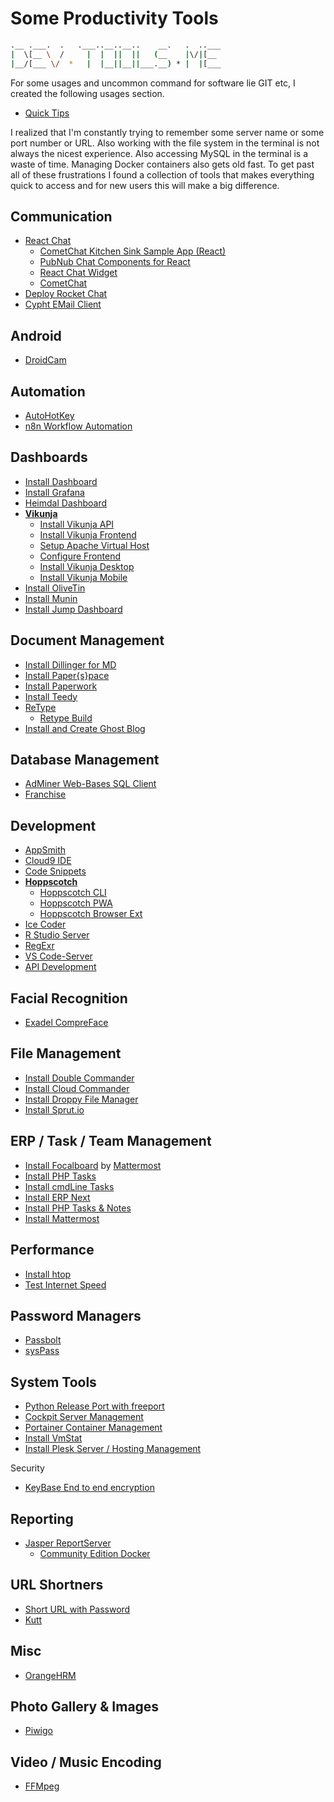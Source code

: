# Some Productivity Tools

```sh
.__ .___.  .   .___..__..__..    __.   .  ..___
|  \[__ \  /     |  |  ||  ||   (__    |\/|[__ 
|__/[___ \/  *   |  |__||__||___.__) * |  |[___
```                                          

For some usages and uncommon command for software lie GIT etc, I created the following usages section.

- [Quick Tips](http://tip.docs.cronje.me)

I realized that I'm constantly trying to remember some server name or some port number or URL. Also working with the file system in the terminal is not always the nicest experience. Also accessing MySQL in the terminal is a waste of time. Managing Docker containers also gets old fast. To get past all of these frustrations I found a collection of tools that makes everything quick to access and for new users this will make a big difference.

## Communication

- [React Chat](reactChat.md)
  - [CometChat Kitchen Sink Sample App (React)](https://github.com/cometchat-pro/javascript-react-chat-app)
  - [PubNub Chat Components for React](https://github.com/pubnub/react-chat-components)
  - [React Chat Widget](https://github.com/Wolox/react-chat-widget)
  - [CometChat](https://www.cometchat.com/docs/chat-widgets/web)
- [Deploy Rocket Chat](rocketChat.md)
- [Cypht EMail Client](cyphtMail.md)

## Android

- [DroidCam](droidcam.md)

## Automation

- [AutoHotKey](autoHotKey.md)
- [n8n Workflow Automation](n8n.md)

## Dashboards

- [Install Dashboard](dashboard.md)
- [Install Grafana](grafana/README.md)
- [Heimdal Dashboard](https://setup.docs.CRONje.ME/heimdal)
- **[Vikunja](vikunja/README.md)**  
  - [Install Vikunja API](vikunja/vikunjaApi.md)
  - [Install Vikunja Frontend](vikunja/vikunjaFrontend.md)
  - [Setup Apache Virtual Host](./vikunja/vikunjaVhost.md)
  - [Configure Frontend](./vikunja/vikunjaConfigureFrontend.md)
  - [Install Vikunja Desktop](vikunja/vikunjaDesktop.md)
  - [Install Vikunja Mobile](vikunja/vikunjaMoble.md)
- [Install OliveTin](oliveTin.md)
- [Install Munin](munin.md)
- [Install Jump Dashboard](jump.md)

## Document Management

- [Install Dillinger for MD](https://setup.docs.CRONje.ME/dillinger)
- [Install Paper{s}pace](paperspace/README.md)
- [Install Paperwork](paperwork.md)
- [Install Teedy](teedy.md)
- [ReType](https://setup.docs.CRONje.ME/retype)
  - [Retype Build](retypeBuild.md)
- [Install and Create Ghost Blog](ghostblog.md)

## Database Management

- [AdMiner Web-Bases SQL Client](adminer.md)
- [Franchise](https://franchise.cloud/app)

## Development

- [AppSmith](appSmith.md)
- [Cloud9 IDE](https://setup.docs.CRONje.ME/cloud9)
- [Code Snippets](https://setup.docs.CRONje.ME/codesnippets)
- **[Hoppscotch](hoppscotch/README.md)**
  - [Hoppscotch CLI](hoppscotch/cli.md)
  - [Hoppscotch PWA](hoppscotch/pwa.md)
  - [Hoppscotch Browser Ext](hoppscotch/ext.md)
- [Ice Coder](iceCoder.md)
- [R Studio Server](rstudio.md)
- [RegExr](regexr.md)
- [VS Code-Server](https://setup.docs.CRONje.ME/codeserverdocker)
- [API Development](daptin.md)

## Facial Recognition

- [Exadel CompreFace](exadelCompreFace.md)

## File Management

- [Install Double Commander](https://setup.docs.CRONje.ME/doublecommander)
- [Install Cloud Commander](https://setup.docs.CRONje.ME/cloudcommander)
- [Install Droppy File Manager](https://setup.docs.CRONje.ME/droppy)
- [Install Sprut.io](sprut.md)

## ERP / Task / Team Management

- [Install Focalboard](focalboard.md) by [Mattermost](mattermost.md)
- [Install PHP Tasks](phpTasks.md)
- [Install cmdLine Tasks](cmdLineTasks.md)
- [Install ERP Next](erpNext.md)
- [Install PHP Tasks & Notes](phpTasksNotes.md)
- [Install Mattermost](mattermost.md)

## Performance

- [Install htop](htop.md)
- [Test Internet Speed](speedTest.md)

## Password Managers

- [Passbolt](passbolt.md)
- [sysPass](sysPass.md)

## System Tools

- [Python Release Port with freeport](freeport.md)
- [Cockpit Server Management](https://setup.docs.CRONje.ME/cockpit)
- [Portainer Container Management](https://setup.docs.CRONje.ME/portainer)
- [Install VmStat](vmstat.md)
- [Install Plesk Server / Hosting Management](./plesk.md)

Security

- [KeyBase  End to end encryption](./keybase/README.md)

## Reporting

- [Jasper ReportServer](https://reports.docs.CRONje.ME/)
  - [Community Edition Docker](./jasper/ceInstall.md)

## URL Shortners

- [Short URL with Password](https://jstrieb.github.io/link-lock/create)
- [Kutt](kutt.md)

## Misc

- [OrangeHRM](orangeHrm.md)

## Photo Gallery & Images

- [Piwigo](piwigo.md)


## Video / Music Encoding

- [FFMpeg](ffmpeg.md)